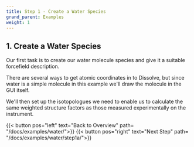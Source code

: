 ```yaml
---
title: Step 1 - Create a Water Species
grand_parent: Examples
weight: 1
---
```


## 1. Create a Water Species

Our first task is to create our water molecule species and give it a suitable forcefield description.

There are several ways to get atomic coordinates in to Dissolve, but since water is a simple molecule in this example we'll draw the molecule in the GUI itself.

We'll then set up the isotopologues we need to enable us to calculate the same weighted structure factors as those measured experimentally on the instrument.

{{< button pos="left" text="Back to Overview" path= "/docs/examples/water/">}}
{{< button pos="right" text="Next Step" path= "/docs/examples/water/step1a/">}}
